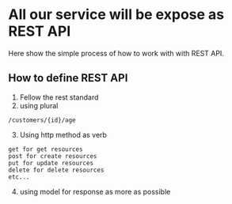 # All our service will be expose as REST API
Here show the simple process of how to work with with REST API.

## How to define REST API
1. Fellow the rest standard
2. using plural
```
/customers/{id}/age
```
3. Using http method as verb
```
get for get resources
post for create resources
put for update resources
delete for delete resources
etc...
```
4. using model for response as more as possible

